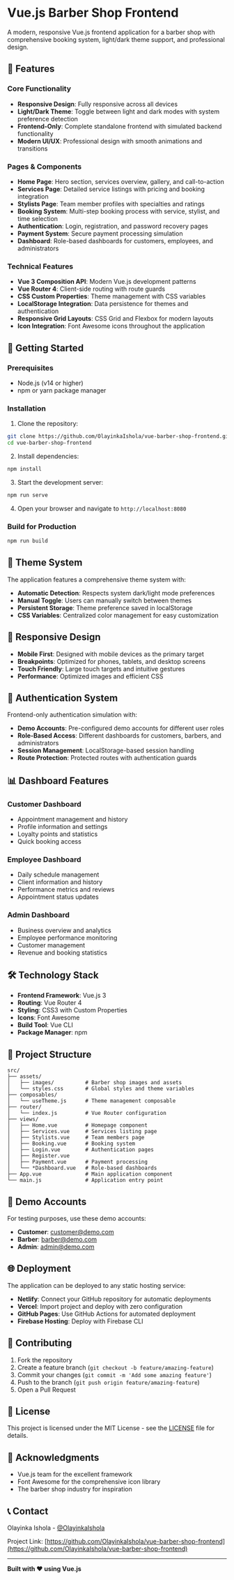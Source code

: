 # Vue.js Barber Shop Frontend

A modern, responsive Vue.js frontend application for a barber shop with comprehensive booking system, light/dark theme support, and professional design.

## 🌟 Features

### Core Functionality
- **Responsive Design**: Fully responsive across all devices
- **Light/Dark Theme**: Toggle between light and dark modes with system preference detection
- **Frontend-Only**: Complete standalone frontend with simulated backend functionality
- **Modern UI/UX**: Professional design with smooth animations and transitions

### Pages & Components
- **Home Page**: Hero section, services overview, gallery, and call-to-action
- **Services Page**: Detailed service listings with pricing and booking integration
- **Stylists Page**: Team member profiles with specialties and ratings
- **Booking System**: Multi-step booking process with service, stylist, and time selection
- **Authentication**: Login, registration, and password recovery pages
- **Payment System**: Secure payment processing simulation
- **Dashboard**: Role-based dashboards for customers, employees, and administrators

### Technical Features
- **Vue 3 Composition API**: Modern Vue.js development patterns
- **Vue Router 4**: Client-side routing with route guards
- **CSS Custom Properties**: Theme management with CSS variables
- **LocalStorage Integration**: Data persistence for themes and authentication
- **Responsive Grid Layouts**: CSS Grid and Flexbox for modern layouts
- **Icon Integration**: Font Awesome icons throughout the application

## 🚀 Getting Started

### Prerequisites
- Node.js (v14 or higher)
- npm or yarn package manager

### Installation

1. Clone the repository:
```bash
git clone https://github.com/OlayinkaIshola/vue-barber-shop-frontend.git
cd vue-barber-shop-frontend
```

2. Install dependencies:
```bash
npm install
```

3. Start the development server:
```bash
npm run serve
```

4. Open your browser and navigate to `http://localhost:8080`

### Build for Production

```bash
npm run build
```

## 🎨 Theme System

The application features a comprehensive theme system with:
- **Automatic Detection**: Respects system dark/light mode preferences
- **Manual Toggle**: Users can manually switch between themes
- **Persistent Storage**: Theme preference saved in localStorage
- **CSS Variables**: Centralized color management for easy customization

## 📱 Responsive Design

- **Mobile First**: Designed with mobile devices as the primary target
- **Breakpoints**: Optimized for phones, tablets, and desktop screens
- **Touch Friendly**: Large touch targets and intuitive gestures
- **Performance**: Optimized images and efficient CSS

## 🔐 Authentication System

Frontend-only authentication simulation with:
- **Demo Accounts**: Pre-configured demo accounts for different user roles
- **Role-Based Access**: Different dashboards for customers, barbers, and administrators
- **Session Management**: LocalStorage-based session handling
- **Route Protection**: Protected routes with authentication guards

## 📊 Dashboard Features

### Customer Dashboard
- Appointment management and history
- Profile information and settings
- Loyalty points and statistics
- Quick booking access

### Employee Dashboard
- Daily schedule management
- Client information and history
- Performance metrics and reviews
- Appointment status updates

### Admin Dashboard
- Business overview and analytics
- Employee performance monitoring
- Customer management
- Revenue and booking statistics

## 🛠️ Technology Stack

- **Frontend Framework**: Vue.js 3
- **Routing**: Vue Router 4
- **Styling**: CSS3 with Custom Properties
- **Icons**: Font Awesome
- **Build Tool**: Vue CLI
- **Package Manager**: npm

## 📁 Project Structure

```
src/
├── assets/
│   ├── images/          # Barber shop images and assets
│   └── styles.css       # Global styles and theme variables
├── composables/
│   └── useTheme.js      # Theme management composable
├── router/
│   └── index.js         # Vue Router configuration
├── views/
│   ├── Home.vue         # Homepage component
│   ├── Services.vue     # Services listing page
│   ├── Stylists.vue     # Team members page
│   ├── Booking.vue      # Booking system
│   ├── Login.vue        # Authentication pages
│   ├── Register.vue
│   ├── Payment.vue      # Payment processing
│   └── *Dashboard.vue   # Role-based dashboards
├── App.vue              # Main application component
└── main.js              # Application entry point
```

## 🎯 Demo Accounts

For testing purposes, use these demo accounts:

- **Customer**: customer@demo.com
- **Barber**: barber@demo.com  
- **Admin**: admin@demo.com

## 🌐 Deployment

The application can be deployed to any static hosting service:

- **Netlify**: Connect your GitHub repository for automatic deployments
- **Vercel**: Import project and deploy with zero configuration
- **GitHub Pages**: Use GitHub Actions for automated deployment
- **Firebase Hosting**: Deploy with Firebase CLI

## 🤝 Contributing

1. Fork the repository
2. Create a feature branch (`git checkout -b feature/amazing-feature`)
3. Commit your changes (`git commit -m 'Add some amazing feature'`)
4. Push to the branch (`git push origin feature/amazing-feature`)
5. Open a Pull Request

## 📄 License

This project is licensed under the MIT License - see the [LICENSE](LICENSE) file for details.

## 🙏 Acknowledgments

- Vue.js team for the excellent framework
- Font Awesome for the comprehensive icon library
- The barber shop industry for inspiration

## 📞 Contact

Olayinka Ishola - [@OlayinkaIshola](https://github.com/OlayinkaIshola)

Project Link: [https://github.com/OlayinkaIshola/vue-barber-shop-frontend](https://github.com/OlayinkaIshola/vue-barber-shop-frontend)

---

**Built with ❤️ using Vue.js**
